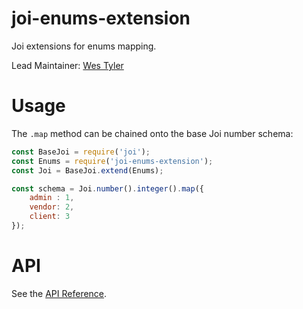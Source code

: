 # joi-enums-extension

Joi extensions for enums mapping.

Lead Maintainer: [Wes Tyler](https://github.com/westyler)

# Usage

The `.map` method can be chained onto the base Joi number schema:

```js
const BaseJoi = require('joi');
const Enums = require('joi-enums-extension');
const Joi = BaseJoi.extend(Enums);

const schema = Joi.number().integer().map({
    admin : 1,
    vendor: 2,
    client: 3
});
```

# API
See the [API Reference](https://github.com/westyler/joi-enums-extension/master/API.md).